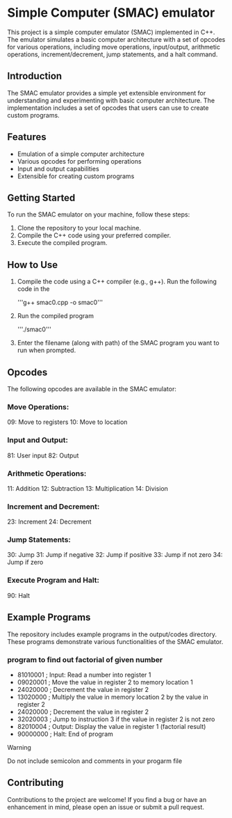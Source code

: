 # Simple Computer (SMAC) emulator

This project is a simple computer emulator (SMAC) implemented in C++. The emulator simulates a basic computer architecture with a set of opcodes for various operations, including move operations, input/output, arithmetic operations, increment/decrement, jump statements, and a halt command.

## Introduction

The SMAC emulator provides a simple yet extensible environment for understanding and experimenting with basic computer architecture. The implementation includes a set of opcodes that users can use to create custom programs.

## Features

- Emulation of a simple computer architecture
- Various opcodes for performing operations
- Input and output capabilities
- Extensible for creating custom programs

## Getting Started

To run the SMAC emulator on your machine, follow these steps:

1. Clone the repository to your local machine.
2. Compile the C++ code using your preferred compiler.
3. Execute the compiled program.

## How to Use

1. Compile the code using a C++ compiler (e.g., g++).
   Run the following code in the 

   '''g++ smac0.cpp -o smac0'''

2. Run the compiled program 

    '''./smac0'''

3. Enter the filename (along with path) of the SMAC program you want to run when prompted.



## Opcodes

The following opcodes are available in the SMAC emulator:

### Move Operations:

09: Move to registers
10: Move to location

### Input and Output:

81: User input
82: Output

### Arithmetic Operations:

11: Addition
12: Subtraction
13: Multiplication
14: Division

### Increment and Decrement:

23: Increment
24: Decrement

### Jump Statements:

30: Jump
31: Jump if negative
32: Jump if positive
33: Jump if not zero
34: Jump if zero

### Execute Program and Halt:

90: Halt


## Example Programs

The repository includes example programs in the output/codes directory. These programs demonstrate various functionalities of the SMAC emulator.

### program to find out factorial of given number 

- 81010001   ; Input: Read a number into register 1
- 09020001   ; Move the value in register 2 to memory location 1
- 24020000   ; Decrement the value in register 2
- 13020000   ; Multiply the value in memory location 2 by the value in register 2
- 24020000   ; Decrement the value in register 2
- 32020003   ; Jump to instruction 3 if the value in register 2 is not zero
- 82010004   ; Output: Display the value in register 1 (factorial result)
- 90000000   ; Halt: End of program


>[!WARNING]
>Do not include semicolon and comments in your progarm file

## Contributing

Contributions to the project are welcome! If you find a bug or have an enhancement in mind, please open an issue or submit a pull request.

